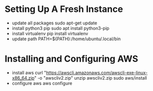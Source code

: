 # Setting Up A Fresh Instance
* update all packages
    sudo apt-get update
* install python3 pip
    sudo apt install python3-pip
* install virtualenv
    pip install virtualenv
* update path
    PATH=${PATH}:/home/ubuntu/.local/bin

# Installing and Configuring AWS
* install aws
    curl "https://awscli.amazonaws.com/awscli-exe-linux-x86_64.zip" -o "awscliv2.zip"
    unzip awscliv2.zip
    sudo aws/install
* configure aws
    aws configure
